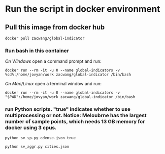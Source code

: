 # Run the script in docker environment
## Pull this image from docker hub
```
docker pull zacwang/global-indicator
```

### Run bash in this container

*On Windows* open a command prompt and run:
```
docker run --rm -it -u 0 --name global-indicators -v %cd%:/home/jovyan/work zacwang/global-indicator /bin/bash
```

*On Mac/Linux* open a terminal window and run:
```
docker run --rm -it -u 0 --name global-indicators -v "$PWD":/home/jovyan/work zacwang/global-indicator /bin/bash
```

### run Python scripts. "true" indicates whether to use multiprocessing or not. Notice: Meloubrne has the largest number of sample points, which needs 13 GB memory for docker using 3 cpus.

```
python sv_sp.py odense.json true 
```

```
python sv_aggr.py cities.json
```
